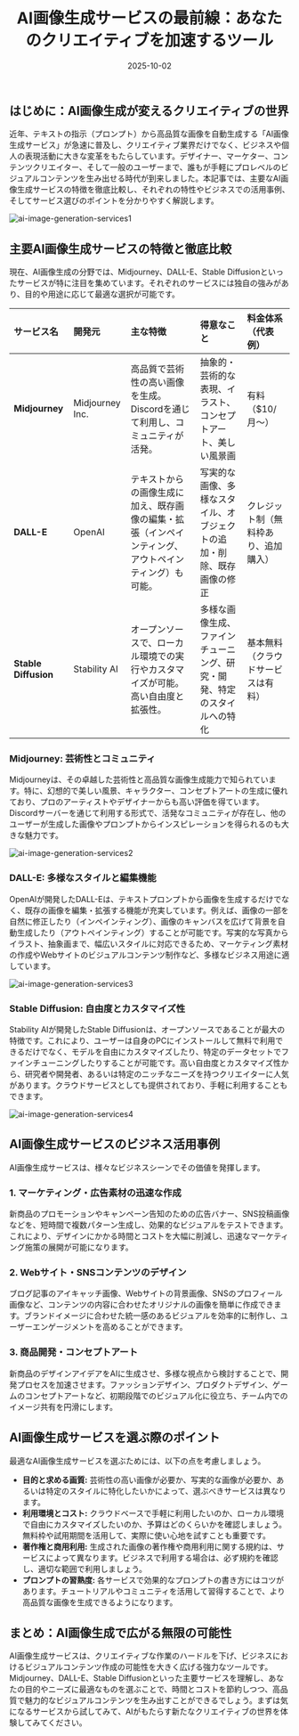 ﻿---
title: AI画像生成サービスの最前線：あなたのクリエイティブを加速するツール
date: 2025-10-02
tags: [AI, 画像生成, Midjourney, DALL-E, Stable Diffusion, クリエイティブ]
category: ai
image: /ltb-blog/ai/ai-image-generation-services.png
description: "主要画像生成AIサービス（Midjourney、DALL·E、Stable Diffusion等）の特徴比較と実用例を紹介します。"
---

## はじめに：AI画像生成が変えるクリエイティブの世界

近年、テキストの指示（プロンプト）から高品質な画像を自動生成する「AI画像生成サービス」が急速に普及し、クリエイティブ業界だけでなく、ビジネスや個人の表現活動に大きな変革をもたらしています。デザイナー、マーケター、コンテンツクリエイター、そして一般のユーザーまで、誰もが手軽にプロレベルのビジュアルコンテンツを生み出せる時代が到来しました。本記事では、主要なAI画像生成サービスの特徴を徹底比較し、それぞれの特性やビジネスでの活用事例、そしてサービス選びのポイントを分かりやすく解説します。

![ai-image-generation-services1](/ai/ai-image-generation-services1.png)

## 主要AI画像生成サービスの特徴と徹底比較

現在、AI画像生成の分野では、Midjourney、DALL-E、Stable Diffusionといったサービスが特に注目を集めています。それぞれのサービスには独自の強みがあり、目的や用途に応じて最適な選択が可能です。

| サービス名           | 開発元          | 主な特徴                                                                                               | 得意なこと                                                               | 料金体系（代表例）                   |
| :------------------- | :-------------- | :----------------------------------------------------------------------------------------------------- | :----------------------------------------------------------------------- | :----------------------------------- |
| **Midjourney**       | Midjourney Inc. | 高品質で芸術性の高い画像を生成。Discordを通じて利用し、コミュニティが活発。                            | 抽象的・芸術的な表現、イラスト、コンセプトアート、美しい風景画           | 有料（$10/月〜）                     |
| **DALL-E**           | OpenAI          | テキストからの画像生成に加え、既存画像の編集・拡張（インペインティング、アウトペインティング）も可能。 | 写実的な画像、多様なスタイル、オブジェクトの追加・削除、既存画像の修正   | クレジット制（無料枠あり、追加購入） |
| **Stable Diffusion** | Stability AI    | オープンソースで、ローカル環境での実行やカスタマイズが可能。高い自由度と拡張性。                       | 多様な画像生成、ファインチューニング、研究・開発、特定のスタイルへの特化 | 基本無料（クラウドサービスは有料）   |

### Midjourney: 芸術性とコミュニティ

Midjourneyは、その卓越した芸術性と高品質な画像生成能力で知られています。特に、幻想的で美しい風景、キャラクター、コンセプトアートの生成に優れており、プロのアーティストやデザイナーからも高い評価を得ています。Discordサーバーを通じて利用する形式で、活発なコミュニティが存在し、他のユーザーが生成した画像やプロンプトからインスピレーションを得られるのも大きな魅力です。

![ai-image-generation-services2](/ai/ai-image-generation-services2.png)

### DALL-E: 多様なスタイルと編集機能

OpenAIが開発したDALL-Eは、テキストプロンプトから画像を生成するだけでなく、既存の画像を編集・拡張する機能が充実しています。例えば、画像の一部を自然に修正したり（インペインティング）、画像のキャンバスを広げて背景を自動生成したり（アウトペインティング）することが可能です。写実的な写真からイラスト、抽象画まで、幅広いスタイルに対応できるため、マーケティング素材の作成やWebサイトのビジュアルコンテンツ制作など、多様なビジネス用途に適しています。

![ai-image-generation-services3](/ai/ai-image-generation-services3.png)

### Stable Diffusion: 自由度とカスタマイズ性

Stability AIが開発したStable Diffusionは、オープンソースであることが最大の特徴です。これにより、ユーザーは自身のPCにインストールして無料で利用できるだけでなく、モデルを自由にカスタマイズしたり、特定のデータセットでファインチューニングしたりすることが可能です。高い自由度とカスタマイズ性から、研究者や開発者、あるいは特定のニッチなニーズを持つクリエイターに人気があります。クラウドサービスとしても提供されており、手軽に利用することもできます。

![ai-image-generation-services4](/ai/ai-image-generation-services4.png)

## AI画像生成サービスのビジネス活用事例

AI画像生成サービスは、様々なビジネスシーンでその価値を発揮します。

### 1. マーケティング・広告素材の迅速な作成

新商品のプロモーションやキャンペーン告知のための広告バナー、SNS投稿画像などを、短時間で複数パターン生成し、効果的なビジュアルをテストできます。これにより、デザインにかかる時間とコストを大幅に削減し、迅速なマーケティング施策の展開が可能になります。

### 2. Webサイト・SNSコンテンツのデザイン

ブログ記事のアイキャッチ画像、Webサイトの背景画像、SNSのプロフィール画像など、コンテンツの内容に合わせたオリジナルの画像を簡単に作成できます。ブランドイメージに合わせた統一感のあるビジュアルを効率的に制作し、ユーザーエンゲージメントを高めることができます。

### 3. 商品開発・コンセプトアート

新商品のデザインアイデアをAIに生成させ、多様な視点から検討することで、開発プロセスを加速させます。ファッションデザイン、プロダクトデザイン、ゲームのコンセプトアートなど、初期段階でのビジュアル化に役立ち、チーム内でのイメージ共有を円滑にします。

## AI画像生成サービスを選ぶ際のポイント

最適なAI画像生成サービスを選ぶためには、以下の点を考慮しましょう。

* **目的と求める画質:** 芸術性の高い画像が必要か、写実的な画像が必要か、あるいは特定のスタイルに特化したいかによって、選ぶべきサービスは異なります。
* **利用環境とコスト:** クラウドベースで手軽に利用したいのか、ローカル環境で自由にカスタマイズしたいのか、予算はどのくらいかを確認しましょう。無料枠や試用期間を活用して、実際に使い心地を試すことも重要です。
* **著作権と商用利用:** 生成された画像の著作権や商用利用に関する規約は、サービスによって異なります。ビジネスで利用する場合は、必ず規約を確認し、適切な範囲で利用しましょう。
* **プロンプトの習熟度:** 各サービスで効果的なプロンプトの書き方にはコツがあります。チュートリアルやコミュニティを活用して習得することで、より高品質な画像を生成できるようになります。

## まとめ：AI画像生成で広がる無限の可能性

AI画像生成サービスは、クリエイティブな作業のハードルを下げ、ビジネスにおけるビジュアルコンテンツ作成の可能性を大きく広げる強力なツールです。Midjourney、DALL-E、Stable Diffusionといった主要サービスを理解し、あなたの目的やニーズに最適なものを選ぶことで、時間とコストを節約しつつ、高品質で魅力的なビジュアルコンテンツを生み出すことができるでしょう。まずは気になるサービスから試してみて、AIがもたらす新たなクリエイティブの世界を体験してみてください。
